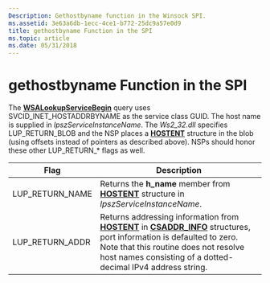 ```yaml
---
Description: Gethostbyname function in the Winsock SPI.
ms.assetid: 3e63a6db-1ecc-4ce1-b772-25dc9a57e0d9
title: gethostbyname Function in the SPI
ms.topic: article
ms.date: 05/31/2018
---
```


# gethostbyname Function in the SPI

The [**WSALookupServiceBegin**](/windows/desktop/api/Winsock2/nf-winsock2-wsalookupservicebegina) query uses SVCID\_INET\_HOSTADDRBYNAME as the service class GUID. The host name is supplied in *lpszServiceInstanceName*. The *Ws2\_32.dll* specifies LUP\_RETURN\_BLOB and the NSP places a [**HOSTENT**](/windows/desktop/api/winsock/ns-winsock-hostent) structure in the blob (using offsets instead of pointers as described above). NSPs should honor these other LUP\_RETURN\_\* flags as well.



| Flag              | Description                                                                                                                                                                                                                                                         |
|-------------------|---------------------------------------------------------------------------------------------------------------------------------------------------------------------------------------------------------------------------------------------------------------------|
| LUP\_RETURN\_NAME | Returns the **h\_name** member from [**HOSTENT**](/windows/desktop/api/winsock/ns-winsock-hostent) structure in *lpszServiceInstanceName*.                                                                                                                                                            |
| LUP\_RETURN\_ADDR | Returns addressing information from [**HOSTENT**](/windows/desktop/api/winsock/ns-winsock-hostent) in [**CSADDR\_INFO**](/windows/win32/api/ws2def/ns-ws2def-csaddr_info) structures, port information is defaulted to zero. Note that this routine does not resolve host names consisting of a dotted-decimal IPv4 address string. |



 

 

 